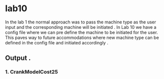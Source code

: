 # lab10

In the lab 1 the normal approach was to pass the machine type as the user input and the corresponding machine will be initiated . 
In Lab 10 we have a config file where we can pre define the machine to be initiated for the user. This paves way to future accommodations where new machine type can be defined in the config file and initiated accordingly . 
## Output . 
### 1. CrankModelCost25  
